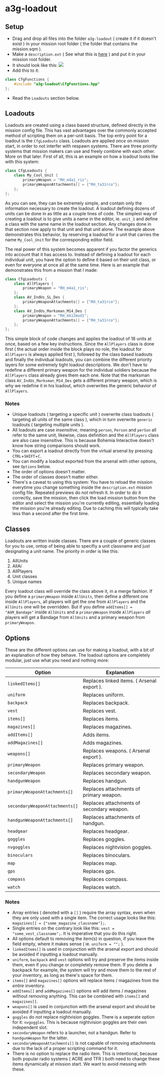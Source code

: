 a3g-loadout
===========
Setup
-----
- Drag and drop all files into the folder `a3g-loadout` ( create it if it doesn't exist ) in your mission root folder ( the folder that contains the mission.sqm ).
- Make a `description.ext` ( See what this is [here](https://community.bistudio.com/wiki/Description.ext) ) and put it in your mission root folder.
- It should look like this: ![](http://puu.sh/dKbtn/1dd8caad6e.png)
- Add this to it:
``` c++ 
class CfgFunctions { 
	#include "a3g-loadout\CfgFunctions.hpp" 
};
```
- Read the `Loadouts` section below.

Loadouts
--------
Loadouts are created using a class based structure, defined directly in the mission config file. This has vast advantages over the commonly accepted method of scripting them on a per-unit basis.
The top entry point for a loadout is the `CfgLoadouts` class. Loadouts are applied _once_ on mission start, in order to not interfer with respawn systems. There are three priority systems that 
mission makers can use and freely combine with each other. More on that later. First of all, this is an example on how a loadout looks like with this system:
``` c++
class CfgLoadouts {
	class My_Cool_Unit {
		primaryWeapon = "RH_m4a1_ris";
		primaryWeaponAttachments[] = {"RH_ta31rco"};
	};
};
```
As you can see, they can be extremely simple, and contain only the information necessary to create the loadout. A loadout defining dozens of units can be done in as little 
as a couple lines of code. The simplest way of creating a loadout is to give units a name in the editor, ie. `unit_1` and define a class with the same name in the loadout 
section. Any changes done in that section now apply to that unit and that unit alone. The example above demonstrates this behavior, by reserving a loadout for a unit that 
carries the name `My_Cool_Unit` for the corresponding editor field.

The real power of this system becomes apparent if you factor the generics into account that it has access to. Instead of defining a loadout for each individual unit, you 
have the option to define it based on their unit class, or even for everyone at once all at the same time. Here is an example that demonstrates this from a mission that I 
made:
``` c++
class CfgLoadouts {
	class AllPlayers {
		primaryWeapon = "RH_m4a1_ris";
	};
	class AV_IndUs_SL_Des {
		primaryWeaponAttachments[] = {"RH_ta31rco"};
	};
	class AV_IndUs_Marksman_M14_Des {
		primaryWeapon = "RH_mk12mod1";
		primaryWeaponAttachments[] = {"RH_ta31rco"};
	};
};
```
This simple block of code changes and applies the loadout of 18 units at once, based on a few key instructions. Since the `AllPlayers` class is done first ( the actual order inside the block plays no role, 
the loadout for `AllPlayers` is always applied first ), followed by the class based loadouts and finally the individual loadouts, you can combine the different priority layers for some extremely tight 
loadout descriptions. We don't have to redefine a different primary weapon for the individual soldiers because the `AllPlayers` class already gives them each one. Note that the marksman class `AV_IndUs_Marksman_M14_Des` 
gets a different primary weapon, which is why we redefine it in his loadout, which overwrites the generic behavior of `AllPlayers`.
### Notes
- Unique loadouts ( targeting a specific unit ) overwrite class loadouts ( targeting all units of the same class ), which in turn overwrite `generic` loadouts ( targeting multiple units ).
- All loadouts are case _insensitive_, meaning `person`, `Person` and `perSon` all refer to the same unit, likewise, class definition and the `AllPlayers` class are also case insensitive. This is because Bohemia Interactive doesn't know how string comparisons should work.
- You can export a loadout directly from the virtual arsenal by pressing `CTRL`+`SHIFT`+`C`.
- You can modify a loadout exported from the arsenal with other options, see `Options` below.
- The order of options doesn't matter.
- The order of classes doesn't matter either.
- There's a caveat to using this system: You have to reload the mission everytime you change something inside the `description.ext` mission config file. Repeated previews do _not_ refresh it. In order to do it correctly, save the mission, then click the load mission button from the editor and select the mission you're currently editing, essentially loading the mission you're already editing. Due to caching this will typically take less than a second after the first time.

Classes
-------
Loadouts are written inside classes. There are a couple of generic classes for you to use, ontop of being able to specifiy a unit classname and just designating a unit name. The priority in order is like this:

1. AllUnits
2. AllAi
3. AllPlayers
4. Unit classes
5. Unique names

Every loadout class will override the class above it, in a merge fashion. If you define a `primaryWeapon` inside `AllUnits`, then define a different one inside `AllPlayers`, all players will get the one from `AllPlayers` and the `AllUnits` one will be overridden. But if you define `addItems[] = "AGM_Bandage"` inside `AllUnits` and a `primaryWeapon` inside `AllPlayers` _all_ players will get a Bandage from `AllUnits` and a primary weapon from `primaryWeapon`.

Options
-------
These are the different options can use for making a loadout, with a bit of an explanation of how they behave. 
The loadout options are completely modular, just use what you need and nothing more:

| Option                         | Explanation                                |
| ------------------------------ | ------------------------------------------ |
| `linkedItems[]`                | Replaces linked items. ( Arsenal export ). |
| `uniform`                      | Replaces uniform.                          |
| `backpack`                     | Replaces backpack.                         |
| `vest`                         | Replaces vest.                             |
| `items[]`                      | Replaces items.                            |
| `magazines[]`                  | Replaces magazines.                        |
| `addItems[]`                   | Adds items.                                |
| `addMagazines[]`               | Adds magazines.                            |
| `weapons[]`                    | Replaces weapons. ( Arsenal export ).      |
| `primaryWeapon`                | Replaces primary weapon.                   |
| `secondaryWeapon`              | Replaces secondary weapon.                 |
| `handgunWeapon`                | Replaces handgun.                          |
| `primaryWeaponAttachments[]`   | Replaces attachments of primary weapon.    |
| `secondaryWeaponAttachments[]` | Replaces attachments of secondary weapon.  |
| `handgunWeaponAttachments[]`   | Replaces attachments of handgun.           |
| `headgear`                     | Replaces headgear.                         |
| `goggles`                      | Replaces goggles.                          |
| `nvgoggles`                    | Replaces nightvision goggles.              |
| `binoculars`                   | Replaces binoculars.                       |
| `map`                          | Replaces map.                              |
| `gps`                          | Replaces gps.                              |
| `compass`                      | Replaces compass.                          |
| `watch`                        | Replaces watch.                            |

### Notes
- Array entries ( denoted with a `[]` ) require the array syntax, even when they are only used with a single item. The correct usage looks like this: `magazines[] = {"some_magazine_classname"};`.
- Single entries on the contrary look like this: `vest = "some_vest_classname";`. It is imperative that you do this right.
- All options default to removing the item(s) in question, if you leave the field empty, where it makes sense ( ie. `uniform = "";` ).
- `linkedItems[]` is used in conjunction with the arsenal export and should be avoided if inputting a loadout manually.
- `uniform`, `backpack` and `vest` options will try and preserve the items inside them, even if you change or completely remove them. 
	If you delete a backpack for example, the system will try and move them to the rest of your inventory, as long as there's space for them.
- `items[]` and `magazines[]` options will replace items / magazines from the _entire_ inventory.
- `addItems[]` and `addMagazines[]` options will add items / magazines without removing anything. This can be combined with `items[]` and `magazines[]`.
- `weapons[]` is used in conjunction with the arsenal export and should be avoided if inputting a loadout manually.
- `goggles` do _not_ replace nightvision goggles. There is a seperate option for it: `nvgoggles`. This is because nightvision goggles are their own independent slot.
- `secondaryWeapon` refers to a launcher, not a handgun. Refer to `handgunWeapon` for the latter.
- `secondaryWeaponAttachments[]` is not capable of removing attachments due to the lack of a proper scripting command for it.
- There is no option to replace the radio item. This is intentional, because both popular radio systems ( ACRE and TFR ) both need to change these items dynamically at 
	mission start. We want to avoid messing with these.
